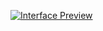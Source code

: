 [![Interface Preview](https://github.com/LucasArifa/responsive-email-marketing/blob/master/IndenizeViagens-Email.jpg?raw=true)](https://indenizeviagens.com)
